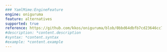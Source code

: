 ```yaml
---
### YamlMime:EngineFeature
engine: oniguruma
feature: alternatives
supported: true
reference: https://github.com/kkos/oniguruma/blob/0bbd64dbfb7cd23646cc798470daa5223964cf5b/doc/RE#L9
#description: *content.description
#syntax: *content.syntax
#example: *content.example
---
```

